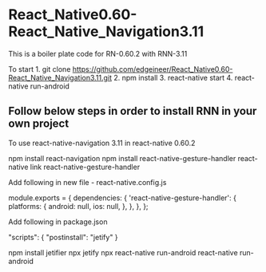 # React_Native0.60-React_Native_Navigation3.11

This is a boiler plate code for RN-0.60.2 with RNN-3.11

To start
    1. git clone https://github.com/edgeineer/React_Native0.60-React_Native_Navigation3.11.git
    2. npm install
    3. react-native start
    4. react-native run-android
    
Follow below steps in order to install RNN in your own project 
--------------------------------------------------------------
To use react-native-navigation 3.11 in react-native 0.60.2 

  npm install react-navigation
  npm install react-native-gesture-handler
  react-native link react-native-gesture-handler
  
  Add following in new file - react-native.config.js
  
  module.exports = {
    dependencies: {
      'react-native-gesture-handler': {
        platforms: {
          android: null,
          ios: null,
        },
      },
    },
  };
  
  Add following in package.json
  
  "scripts": {
    "postinstall": "jetify"
  }
  
  npm install jetifier
  npx jetify
  npx react-native run-android
  react-native run-android
  
  
  